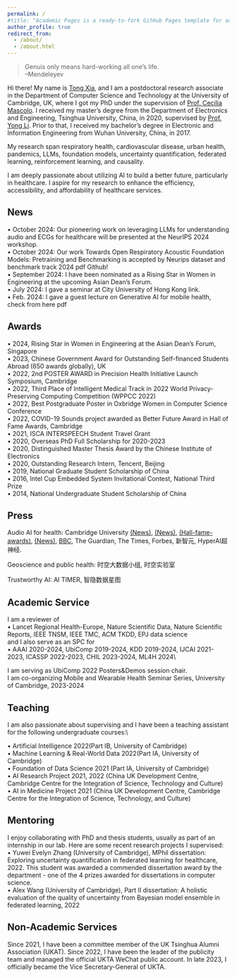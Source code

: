```yaml
---
permalink: /
#title: "Academic Pages is a ready-to-fork GitHub Pages template for academic personal websites"
author_profile: true
redirect_from: 
  - /about/
  - /about.html
---
```



>  Genuis only means hard-working all one’s life.\
> –Mendeleyev

Hi there! My name is [Tong Xia](https://mobile-systems.cl.cam.ac.uk/people.html), and I am a postdoctoral research associate in the Department of Computer Science and Technology at the University of Cambridge, UK, where I got my PhD under the supervision of [Prof. Cecilia Mascolo](https://www.cl.cam.ac.uk/~cm542/). I received my master’s degree from the Department of Electronics and Engineering, Tsinghua University, China, in 2020, supervised by [Prof. Yong Li](https://fi.ee.tsinghua.edu.cn/~liyong/). Prior to that, I received my bachelor’s degree in Electronic and Information Engineering from Wuhan University, China, in 2017.

My research span respiratory health, cardiovascular disease, urban health, pandemics, LLMs, foundation models, uncertainty quantification, federated learning, reinforcement learning, and causality.

I am deeply passionate about utilizing AI to build a better future, particularly in healthcare. I aspire for my research to enhance the efficiency, accessibility, and affordability of healthcare services.



## News
• October 2024: Our pioneering work on leveraging LLMs for understanding audio and ECGs for healthcare will be presented at the NeurIPS 2024 workshop.\
• October 2024: Our work Towards Open Respiratory Acoustic Foundation Models: Pretraining and Benchmarking is accepted by Neurips dataset and benchmark track 2024 pdf Github!\
• September 2024: I have been nominated as a Rising Star in Women in Engineering at the upcoming Asian Dean’s Forum.\
• July 2024: I gave a seminar at City University of Hong Kong link. \
• Feb. 2024: I gave a guest lecture on Generative AI for mobile health, check from here pdf 

## Awards
• 2024, Rising Star in Women in Engineering at the Asian Dean’s Forum, Singapore \
• 2023, Chinese Government Award for Outstanding Self-financed Students Abroad (650 awards globally), UK \
• 2022, 2nd POSTER AWARD in Precision Health Initiative Launch Symposium, Cambridge \
• 2022, Third Place of lntelligent Medical Track in 2022 World Privacy-Preserving Computing Competition (WPPCC 2022)\
• 2022, Best Postgraduate Poster in Oxbridge Women in Computer Science Conference\
• 2022, COVID-19 Sounds project awarded as Better Future Award in Hall of Fame Awards, Cambridge\
• 2021, ISCA INTERSPEECH Student Travel Grant\
• 2020, Overseas PhD Full Scholarship for 2020-2023\
• 2020, Distinguished Master Thesis Award by the Chinese Institute of Electronics\
• 2020, Outstanding Research Intern, Tencent, Beijing\
• 2019, National Graduate Student Scholarship of China\
• 2016, Intel Cup Embedded System Invitational Contest, National Third Prize\
• 2014, National Undergraduate Student Scholarship of China

## Press
Audio AI for health: Cambridge University [(News)](https://www.cam.ac.uk/research/news/new-app-collects-the-sounds-of-covid-19), [(News)](https://www.cst.cam.ac.uk/news/your-phone-could-tell-us-if-you-have-coronavirus), [(Hall-fame-awards)](https://www.cst.cam.ac.uk/news/presenting-hall-fame-awards), [(News)](https://www.cst.cam.ac.uk/news/remote-monitoring-successfully-tracks-covid-19-progression-over-time), [BBC](https://www.bbc.co.uk/news/technology-52215290), The Guardian, The Times, Forbes, 新智元, HyperAI超神经.

Geoscience and public health: 时空大数据小组, 时空实验室

Trustworthy AI: AI TIMER, 智隐数据星图

## Academic Service
I am a reviewer of\
• Lancet Regional Health-Europe, Nature Scientific Data, Nature Scientific Reports, IEEE TNSM, IEEE TMC, ACM TKDD, EPJ data science\
and I also serve as an SPC for\
• AAAI 2020-2024, UbiComp 2019-2024, KDD 2019-2024, IJCAI 2021-2023, ICASSP 2022-2023, CHIL 2023-2024, ML4H 2024\

I am serving as UbiComp 2022 Posters&Demos session chair.\
I am co-organizing Mobile and Wearable Health Seminar Series, University of Cambridge, 2023-2024

## Teaching
I am also passionate about supervising and I have been a teaching assistant for the following undergraduate courses:\

• Artificial Intelligence 2022(Part IB, University of Cambridge)\
• Machine Learning & Real-World Data 2022(Part IA, University of Cambridge)\
• Foundation of Data Science 2021 (Part IA, University of Cambridge)\
• AI Research Project 2021, 2022 (China UK Development Centre, Cambridge Centre for the Integration of Science, Technology and Culture)\
• AI in Medicine Project 2021 (China UK Development Centre, Cambridge Centre for the Integration of Science, Technology, and Culture)


## Mentoring
I enjoy collaborating with PhD and thesis students, usually as part of an internship in our lab. Here are some recent research projects I supervised:\
• Yuwei Evelyn Zhang (University of Cambridge), MPhil dissertation: Exploring uncertainty quantification in federated learning for healthcare, 2022. This student was awarded a commended dissertation award by the department - one of the 4 prizes awarded for dissertations in computer science.\
• Alex Wang (University of Cambridge), Part II dissertation: A holistic evaluation of the quality of uncertainty from Bayesian model ensemble in federated learning, 2022

## Non-Academic Services
Since 2021, I have been a committee member of the UK Tsinghua Alumni Association (UKAT). Since 2022, I have been the leader of the publicity team and managed the official UKTA WeChat public account. In late 2023, I officially became the Vice Secretary-General of UKTA.

<!My research focuses on leveraging data science and machine learning to advance healthcare applications. It spans two primary areas: (1) developing machine learning models for physiological data to enable intelligent precision medicine, and (2) analyzing and mining large-scale health data to improve public health outcomes at the population level.--ddd-->
